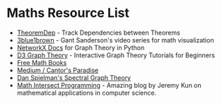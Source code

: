 # Maths Resource List

- [TheoremDep](https://sharmaeklavya2.github.io/theoremdep/) - Track Dependencies between Theorems
- [3blue1brown](https://www.youtube.com/channel/UCYO_jab_esuFRV4b17AJtAw) - Gant Sanderson's video series for math visualization
- [NetworkX Docs](https://networkx.github.io/documentation/stable/tutorial.html) for Graph Theory in Python
- [D3 Graph Theory](https://d3gt.com/index.html) - Interactive Graph Theory Tutorials for Beginners
- [Free Math Books](https://medium.com/free-stuff/free-math-books-a83aff081d89)
- [Medium / Cantor's Paradise](https://medium.com/cantors-paradise)
- [Dan Spielman's Spectral Graph Theory](http://www.cs.yale.edu/homes/spielman/)
- [Math Intersect Programming](https://jeremykun.com/main-content/) - Amazing blog by Jeremy Kun on mathematical applications in computer science.
